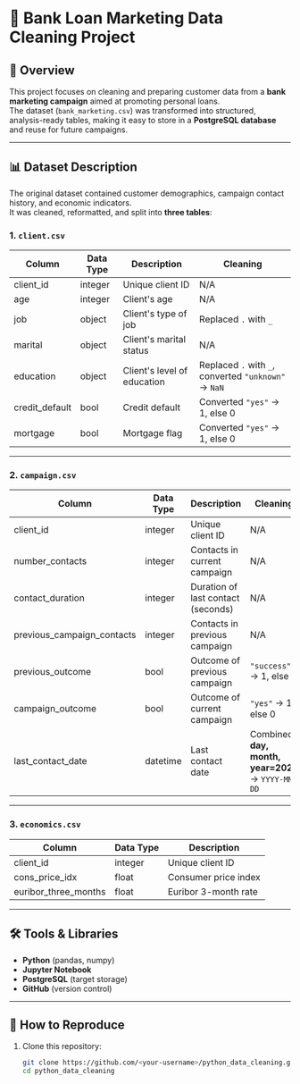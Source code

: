 # 🏦 Bank Loan Marketing Data Cleaning Project

## 📌 Overview
This project focuses on cleaning and preparing customer data from a **bank marketing campaign** aimed at promoting personal loans.  
The dataset (`bank_marketing.csv`) was transformed into structured, analysis-ready tables, making it easy to store in a **PostgreSQL database** and reuse for future campaigns.

---

## 📊 Dataset Description
The original dataset contained customer demographics, campaign contact history, and economic indicators.  
It was cleaned, reformatted, and split into **three tables**:

### 1. `client.csv`
| Column | Data Type | Description | Cleaning |
|--------|-----------|-------------|----------|
| client_id | integer | Unique client ID | N/A |
| age | integer | Client's age | N/A |
| job | object | Client's type of job | Replaced `.` with `_` |
| marital | object | Client's marital status | N/A |
| education | object | Client's level of education | Replaced `.` with `_`, converted `"unknown"` → `NaN` |
| credit_default | bool | Credit default | Converted `"yes"` → 1, else 0 |
| mortgage | bool | Mortgage flag | Converted `"yes"` → 1, else 0 |

---

### 2. `campaign.csv`
| Column | Data Type | Description | Cleaning |
|--------|-----------|-------------|----------|
| client_id | integer | Unique client ID | N/A |
| number_contacts | integer | Contacts in current campaign | N/A |
| contact_duration | integer | Duration of last contact (seconds) | N/A |
| previous_campaign_contacts | integer | Contacts in previous campaign | N/A |
| previous_outcome | bool | Outcome of previous campaign | `"success"` → 1, else 0 |
| campaign_outcome | bool | Outcome of current campaign | `"yes"` → 1, else 0 |
| last_contact_date | datetime | Last contact date | Combined **day, month, year=2022** → `YYYY-MM-DD` |

---

### 3. `economics.csv`
| Column | Data Type | Description |
|--------|-----------|-------------|
| client_id | integer | Unique client ID |
| cons_price_idx | float | Consumer price index |
| euribor_three_months | float | Euribor 3-month rate |

---

## 🛠️ Tools & Libraries
- **Python** (pandas, numpy)
- **Jupyter Notebook**
- **PostgreSQL** (target storage)
- **GitHub** (version control)

---

## 🚀 How to Reproduce
1. Clone this repository:
   ```bash
   git clone https://github.com/<your-username>/python_data_cleaning.git
   cd python_data_cleaning

